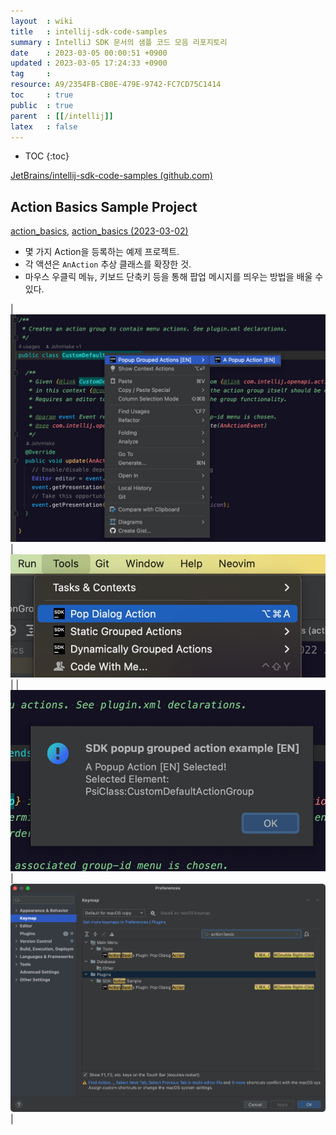 ```yaml
---
layout  : wiki
title   : intellij-sdk-code-samples
summary : IntelliJ SDK 문서의 샘플 코드 모음 리포지토리
date    : 2023-03-05 00:00:51 +0900
updated : 2023-03-05 17:24:33 +0900
tag     : 
resource: A9/2354FB-CB0E-479E-9742-FC7CD75C1414
toc     : true
public  : true
parent  : [[/intellij]]
latex   : false
---
```

* TOC
{:toc}

[JetBrains/intellij-sdk-code-samples (github.com)](https://github.com/JetBrains/intellij-sdk-code-samples )

## Action Basics Sample Project

[action_basics]( https://github.com/JetBrains/intellij-sdk-code-samples/tree/main/action_basics ), [action_basics (2023-03-02)]( https://github.com/JetBrains/intellij-sdk-code-samples/tree/8b7c6c174a5cdeaae8e45fdeaedcbbad2308578f/action_basics )

- 몇 가지 Action을 등록하는 예제 프로젝트.
- 각 액션은 `AnAction` 추상 클래스를 확장한 것.
- 마우스 우클릭 메뉴, 키보드 단축키 등을 통해 팝업 메시지를 띄우는 방법을 배울 수 있다.

| ![image]( /resource/A9/2354FB-CB0E-479E-9742-FC7CD75C1414/222949641-55610a59-2522-47a6-b362-cd0672d50f4a.png ) | ![image]( /resource/A9/2354FB-CB0E-479E-9742-FC7CD75C1414/222949708-22e4195a-0814-4756-818d-8ef22c592e77.png ) |
| ![image]( /resource/A9/2354FB-CB0E-479E-9742-FC7CD75C1414/222949653-2ce6aa2c-5078-4c94-aca1-a919bbfe7a5b.png ) | ![image]( /resource/A9/2354FB-CB0E-479E-9742-FC7CD75C1414/222949736-d84af76b-a1e8-405d-ac5b-c211f642fa76.png ) |

